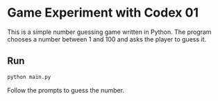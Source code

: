 # Game Experiment with Codex 01

This is a simple number guessing game written in Python. The program chooses a number between 1 and 100 and asks the player to guess it.

## Run

```bash
python main.py
```

Follow the prompts to guess the number.
